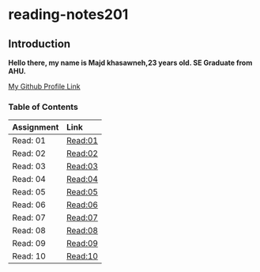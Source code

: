 # reading-notes201

## Introduction

**Hello there, my name is Majd khasawneh,23 years old. SE Graduate from AHU.**

[My Github Profile Link](https://github.com/majdkh97)


### Table of Contents

|        Assignment         |              Link              |
| :-------------------------| :----------------------------- |
|  Read: 01                 |  [Read:01 ](Assignment01.md)   |
|  Read: 02                 |  [Read:02 ](Assignment02.md)   | 
|  Read: 03                 |  [Read:03 ](Assignment03.md)   |
|  Read: 04                 |  [Read:04 ](Assignment04.md)   |
|  Read: 05                 |  [Read:05 ](Assignment05.md)   |
|  Read: 06                 |  [Read:06 ](Assignment06.md)   |
|  Read: 07                 |  [Read:07 ](Assignment07.md)   |
|  Read: 08                 |  [Read:08 ](Assignment08.md)   |
|  Read: 09                 |  [Read:09 ](Assignment09.md)   |
|  Read: 10                 |  [Read:10 ](Assignment10.md)   |     